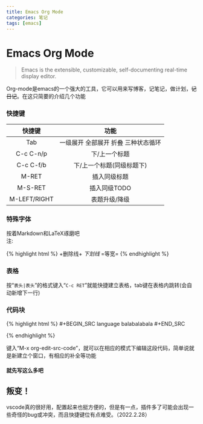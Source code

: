 ```yaml
---
title: Emacs Org Mode
categories: 笔记
tags: [emacs]
---
```


# Emacs Org Mode

> Emacs is the extensible, customizable, self-documenting real-time display editor.

Org-mode是emacs的一个强大的工具，它可以用来写博客，记笔记，做计划，~~记日记~~。在这只简要的介绍几个功能

### 快捷键

| 快捷键       | 功能                |
|:------------:|:-------------------:|
| Tab          | 一级展开 全部展开 折叠 三种状态循环 |
| C-c C-n/p    | 下/上一个标题             |
| C-c C-f/b    | 下/上一个标题(同级标题下) |
| M-RET        | 插入同级标题              |
| M-S-RET      | 插入同级TODO              |
| M-LEFT/RIGHT | 表题升级/降级             |

### 特殊字体

按着Markdown和LaTeX琢磨吧<br>
注:<br>

{% highlight html %}
+删除线+
_下划线_
=等宽=
{% endhighlight %}

### 表格

按“`表头|表头`”的格式键入“`C-c RET`”就能快捷建立表格，tab键在表格内跳转(会自动新增下一行)

### 代码块

{% highlight html %}
#+BEGIN_SRC language
  balabalabala
#+END_SRC

{% endhighlight %}

键入“M-x org-edit-src-code”，就可以在相应的模式下编辑这段代码，简单说就是新建立个窗口，有相应的补全等功能

#### 就先写这么多吧

## 叛变！
vscode真的很好用，配置起来也挺方便的，但是有一点，插件多了可能会出现一些奇怪的bug或冲突，而且快捷键位有点难受。（2022.2.28）
